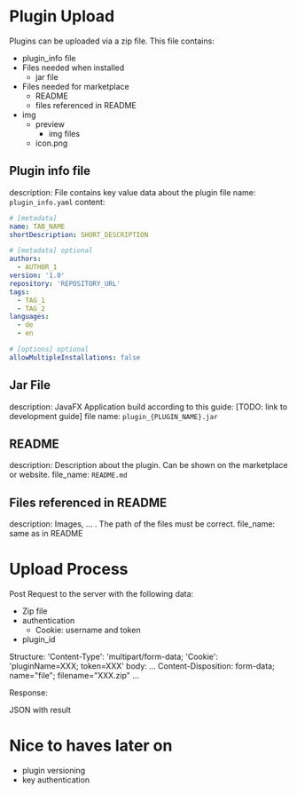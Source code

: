 # Plugin Upload

Plugins can be uploaded via a zip file. This file contains:
- plugin_info file
- Files needed when installed
    - jar file
- Files needed for marketplace
    - README
    - files referenced in README
- img
    - preview
        - img files
    - icon.png

## Plugin info file

description: File contains key value data about the plugin
file name: `plugin_info.yaml`
content:

```yaml
# [metadata]
name: TAB_NAME
shortDescription: SHORT_DESCRIPTION

# [metadata] optional
authors:
  - AUTHOR_1
version: '1.0'
repository: 'REPOSITORY_URL'
tags:
  - TAG_1
  - TAG_2
languages:
  - de
  - en

# [options] optional
allowMultipleInstallations: false

```

## Jar File

description: JavaFX Application build according to this guide: [TODO: link to development guide]
file name: `plugin_{PLUGIN_NAME}.jar`

## README

description: Description about the plugin. Can be shown on the marketplace or website.
file_name: `README.md`

## Files referenced in README

description: Images, ... . The path of the files must be correct.
file_name: same as in README


# Upload Process

Post Request to the server with the following data:

- Zip file
- authentication
    - Cookie: username and token
- plugin_id

Structure:
'Content-Type': 'multipart/form-data;
'Cookie': 'pluginName=XXX; token=XXX'
body: 
...
Content-Disposition: form-data; name="file"; filename="XXX.zip"
...

Response:

JSON with result


# Nice to haves later on

- plugin versioning
- key authentication